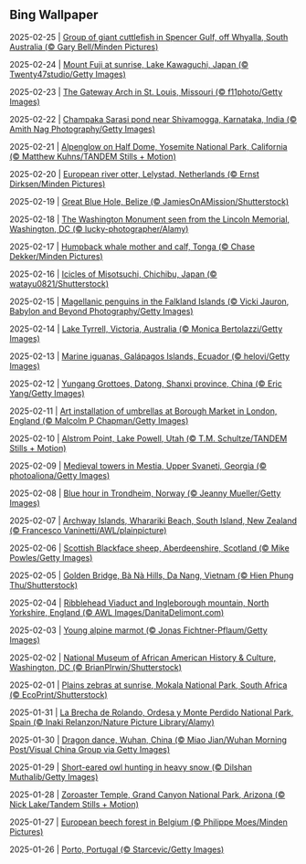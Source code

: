 ## Bing Wallpaper
2025-02-25 | [Group of giant cuttlefish in Spencer Gulf, off Whyalla, South Australia (© Gary Bell/Minden Pictures)](./wallpaper/2025-02-25.jpg) 

2025-02-24 | [Mount Fuji at sunrise, Lake Kawaguchi, Japan (© Twenty47studio/Getty Images)](./wallpaper/2025-02-24.jpg) 

2025-02-23 | [The Gateway Arch in St. Louis, Missouri (© f11photo/Getty Images)](./wallpaper/2025-02-23.jpg) 

2025-02-22 | [Champaka Sarasi pond near Shivamogga, Karnataka, India (© Amith Nag Photography/Getty Images)](./wallpaper/2025-02-22.jpg) 

2025-02-21 | [Alpenglow on Half Dome, Yosemite National Park, California (© Matthew Kuhns/TANDEM Stills + Motion)](./wallpaper/2025-02-21.jpg) 

2025-02-20 | [European river otter, Lelystad, Netherlands (© Ernst Dirksen/Minden Pictures)](./wallpaper/2025-02-20.jpg) 

2025-02-19 | [Great Blue Hole, Belize (© JamiesOnAMission/Shutterstock)](./wallpaper/2025-02-19.jpg) 

2025-02-18 | [The Washington Monument seen from the Lincoln Memorial, Washington, DC (© lucky-photographer/Alamy)](./wallpaper/2025-02-18.jpg) 

2025-02-17 | [Humpback whale mother and calf, Tonga (© Chase Dekker/Minden Pictures)](./wallpaper/2025-02-17.jpg) 

2025-02-16 | [Icicles of Misotsuchi, Chichibu, Japan (© watayu0821/Shutterstock)](./wallpaper/2025-02-16.jpg) 

2025-02-15 | [Magellanic penguins in the Falkland Islands (© Vicki Jauron, Babylon and Beyond Photography/Getty Images)](./wallpaper/2025-02-15.jpg) 

2025-02-14 | [Lake Tyrrell, Victoria, Australia (© Monica Bertolazzi/Getty Images)](./wallpaper/2025-02-14.jpg) 

2025-02-13 | [Marine iguanas, Galápagos Islands, Ecuador (© helovi/Getty Images)](./wallpaper/2025-02-13.jpg) 

2025-02-12 | [Yungang Grottoes, Datong, Shanxi province, China (© Eric Yang/Getty Images)](./wallpaper/2025-02-12.jpg) 

2025-02-11 | [Art installation of umbrellas at Borough Market in London, England (© Malcolm P Chapman/Getty Images)](./wallpaper/2025-02-11.jpg) 

2025-02-10 | [Alstrom Point, Lake Powell, Utah (© T.M. Schultze/TANDEM Stills + Motion)](./wallpaper/2025-02-10.jpg) 

2025-02-09 | [Medieval towers in Mestia, Upper Svaneti, Georgia (© photoaliona/Getty Images)](./wallpaper/2025-02-09.jpg) 

2025-02-08 | [Blue hour in Trondheim, Norway (© Jeanny Mueller/Getty Images)](./wallpaper/2025-02-08.jpg) 

2025-02-07 | [Archway Islands, Wharariki Beach, South Island, New Zealand (© Francesco Vaninetti/AWL/plainpicture)](./wallpaper/2025-02-07.jpg) 

2025-02-06 | [Scottish Blackface sheep, Aberdeenshire, Scotland  (© Mike Powles/Getty Images)](./wallpaper/2025-02-06.jpg) 

2025-02-05 | [Golden Bridge, Bà Nà Hills, Da Nang, Vietnam (© Hien Phung Thu/Shutterstock)](./wallpaper/2025-02-05.jpg) 

2025-02-04 | [Ribblehead Viaduct and Ingleborough mountain, North Yorkshire, England (© AWL Images/DanitaDelimont.com)](./wallpaper/2025-02-04.jpg) 

2025-02-03 | [Young alpine marmot (© Jonas Fichtner-Pflaum/Getty Images)](./wallpaper/2025-02-03.jpg) 

2025-02-02 | [National Museum of African American History & Culture, Washington, DC (© BrianPIrwin/Shutterstock)](./wallpaper/2025-02-02.jpg) 

2025-02-01 | [Plains zebras at sunrise, Mokala National Park, South Africa (© EcoPrint/Shutterstock)](./wallpaper/2025-02-01.jpg) 

2025-01-31 | [La Brecha de Rolando, Ordesa y Monte Perdido National Park, Spain (© Inaki Relanzon/Nature Picture Library/Alamy)](./wallpaper/2025-01-31.jpg) 

2025-01-30 | [Dragon dance, Wuhan, China (© Miao Jian/Wuhan Morning Post/Visual China Group via Getty Images)](./wallpaper/2025-01-30.jpg) 

2025-01-29 | [Short-eared owl hunting in heavy snow (© Dilshan Muthalib/Getty Images)](./wallpaper/2025-01-29.jpg) 

2025-01-28 | [Zoroaster Temple, Grand Canyon National Park, Arizona (© Nick Lake/Tandem Stills + Motion)](./wallpaper/2025-01-28.jpg) 

2025-01-27 | [European beech forest in Belgium (© Philippe Moes/Minden Pictures)](./wallpaper/2025-01-27.jpg) 

2025-01-26 | [Porto, Portugal (© Starcevic/Getty Images)](./wallpaper/2025-01-26.jpg) 

